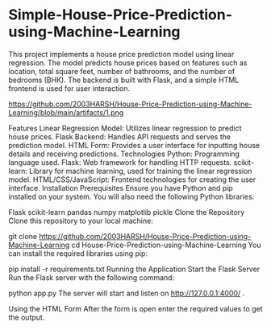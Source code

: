 # Simple-House-Price-Prediction-using-Machine-Learning
This project implements a house price prediction model using linear regression. The model predicts house prices based on features such as location, total square feet, number of bathrooms, and the number of bedrooms (BHK). The backend is built with Flask, and a simple HTML frontend is used for user interaction.

https://github.com/2003HARSH/House-Price-Prediction-using-Machine-Learning/blob/main/artifacts/1.png

Features
Linear Regression Model: Utilizes linear regression to predict house prices.
Flask Backend: Handles API requests and serves the prediction model.
HTML Form: Provides a user interface for inputting house details and receiving predictions.
Technologies
Python: Programming language used.
Flask: Web framework for handling HTTP requests.
scikit-learn: Library for machine learning, used for training the linear regression model.
HTML/CSS/JavaScript: Frontend technologies for creating the user interface.
Installation
Prerequisites
Ensure you have Python and pip installed on your system. You will also need the following Python libraries:

Flask
scikit-learn
pandas
numpy
matplotlib
pickle
Clone the Repository
Clone this repository to your local machine:

git clone https://github.com/2003HARSH/House-Price-Prediction-using-Machine-Learning
cd House-Price-Prediction-using-Machine-Learning
You can install the required libraries using pip:

pip install -r requirements.txt
Running the Application
Start the Flask Server
Run the Flask server with the following command:

python app.py
The server will start and listen on http://127.0.0.1:4000/ .

Using the HTML Form
After the form is open enter the required values to get the output.
